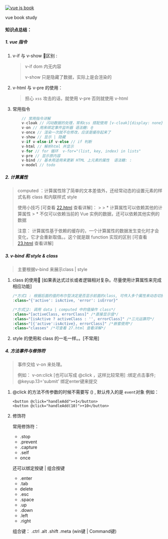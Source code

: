 [![vue js book](https://img14.360buyimg.com/n1/jfs/t9508/97/2285719018/62961/99c5b1b7/59f299b4Nc9e78adb.jpg)](https://item.jd.com/12215519.html)

vue book study

#### 知识点总结：

##### 1. vue 指令

1. v-if 与 v-show 区别 : 
    > 
    > v-if dom 内无内容
    >
    > v-show 只是隐藏了数据，实际上是会渲染的

2. v-html 与 v-pre 的使用：
    > 担心 `xss` 攻击的话，就使用 v-pre 否则就使用 v-html

3. 常用指令

    ```javascript 
        // 常用指令详解
        v-cloak // 闪动数据的处理，常和css 搭配使用 [v-cloak]{display: none}
        v-on // 用来绑定事件监听器 语法糖: @
        v-once // 渲染一次就不在修改，应该是缓存起来了
        v-show // 显示 | 隐藏   
        v-if v-else-if v-else // if 判断
        v-html // 解析html 并显示
        v-for // for 循环  v-for="(list, key, index) in lists"
        v-pre // 显示原内容
        v-bind // 基本用途用来更新 HTML 上元素的属性  语法糖: :
        v-model // todo
    ```

##### 2. 计算属性

> computed ：计算属性除了简单的文本差值外，还经常动态的设置元素的样式名称 class 和内联样式 style
> 
> 使用小技巧 [可查看 [22.html](./22.html) 查看详解]： 
    > 
    > * 计算属性可以依赖其他的计算属性 
    > * 不仅可以依赖当前的 Vue 实例的数据，还可以依赖其他实例的数据
>
> 注意： 计算属性基于依赖的缓存的，一个计算属性的数据发生变化时才会变化，它才会重新取值。。这个就是跟 function 实现的区别 [可查看 [23.html](./23.html) 查看详解]


##### 3. v-bind 和 style & class

> 主要根据v-bind 来展示class | style

1. class 的使用 [如果表达式过长或者逻辑相对复杂。尽量使用计算属性来完成相应功能]
    ```javascript
    /*方式1 : 根据后面的值的布尔型决定是否显示前面的class, 可传入多个属性来动态切换 class*/
    :class="{'active': isActive, 'error': isError}" 

    /*方式2: 调用 data | computed 中的值操作 class*/
    :class="[activeClass, errorClass]" /*直接显示值*/ 
    :class="[isActive ? activeClass : '', errorClass]" /*三元运算符*/
    :class="[{'active':isActive}, errorClass]" /*嵌套使用*/
    :class="classes" /*可查看 27.html 查看详解*/
    ```

2. style 的使用和 class 的一毛一样。。[不常用]

##### 4. 方法事件与修饰符 

> 事件交给 v-on 来处理。
>
> 例如： v-on:click [也可以写成 @click ，这样比较常用] :绑定点击事件; @keyup.13='submit' 绑定enter键来提交
> 

1. @click 的方法不传参数的时候不需要写 () , 默认传入的是 `event`对象 例如：

    ```
    <button @click="handleAdd">+1</button>
    <button @click="handleAdd(10)">+10</button>
    ```
2. 修饰符

    常用修饰符：
    * .stop
    * .prevent
    * .capture
    * .self
    * once

    还可以绑定按键 | 组合按键
    * .enter
    * .tab
    * delete
    * .esc
    * .space
    * .up
    * .down
    * .left
    * .right

    组合键：
    .ctrl
    .alt
    .shift
    .meta (win键 | Command键)